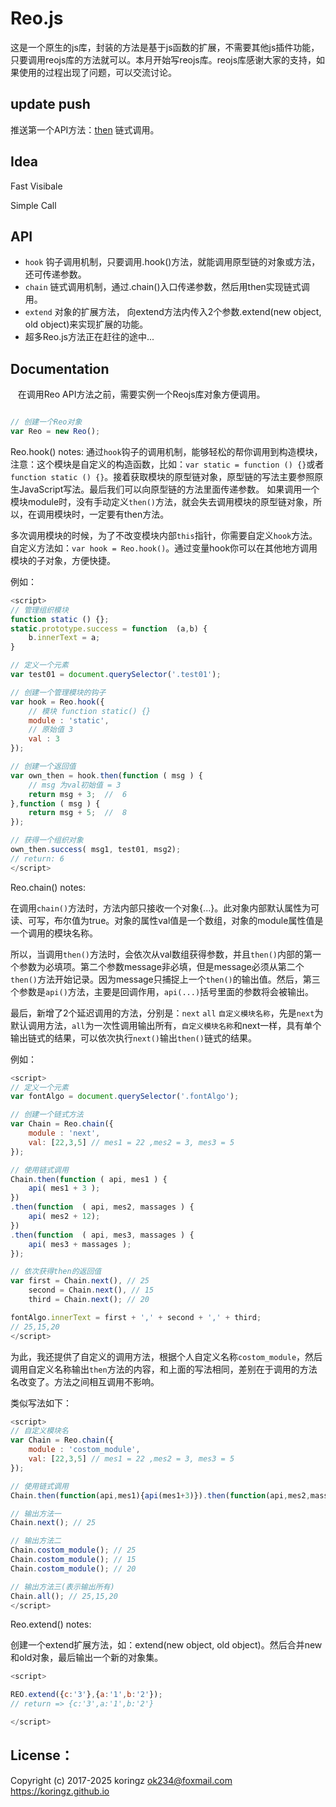 # Reo.js
这是一个原生的js库，封装的方法是基于js函数的扩展，不需要其他js插件功能，只要调用reojs库的方法就可以。本月开始写reojs库。reojs库感谢大家的支持，如果使用的过程出现了问题，可以交流讨论。

## update push
推送第一个API方法：[then](https://koringz.github.io/reojs/then.html) 链式调用。

## Idea
Fast Visibale

Simple Call

## API

- `hook` 钩子调用机制，只要调用.hook()方法，就能调用原型链的对象或方法，还可传递参数。
- `chain` 链式调用机制，通过.chain()入口传递参数，然后用then实现链式调用。
- `extend` 对象的扩展方法， 向extend方法内传入2个参数.extend(new object, old object)来实现扩展的功能。
- 超多Reo.js方法正在赶往的途中...

## Documentation

    在调用Reo API方法之前，需要实例一个Reojs库对象方便调用。
```js

// 创建一个Reo对象
var Reo = new Reo();

```
Reo.hook() notes:
  通过`hook`钩子的调用机制，能够轻松的帮你调用到构造模块，注意：这个模块是自定义的构造函数，比如：`var static = function () {}`或者`function static () {}`。接着获取模块的原型链对象，原型链的写法主要参照原生JavaScript写法。最后我们可以向原型链的方法里面传递参数。
如果调用一个模块module时，没有手动定义`then()`方法，就会失去调用模块的原型链对象，所以，在调用模块时，一定要有then方法。

  多次调用模块的时候，为了不改变模块内部`this`指针，你需要自定义`hook`方法。自定义方法如：`var hook = Reo.hook()`。通过变量hook你可以在其他地方调用模块的子对象，方便快捷。

例如：

```js
<script>
// 管理组织模块
function static () {};
static.prototype.success = function  (a,b) {
    b.innerText = a;
}

// 定义一个元素
var test01 = document.querySelector('.test01');

// 创建一个管理模块的钩子
var hook = Reo.hook({
    // 模块 function static() {}
    module : 'static', 
    // 原始值 3
    val : 3 
});

// 创建一个返回值
var own_then = hook.then(function ( msg ) {
    // msg 为val初始值 = 3
    return msg + 3;  //  6
},function ( msg ) {
    return msg + 5;  //  8
});

// 获得一个组织对象
own_then.success( msg1, test01, msg2);
// return: 6 
</script>
```
Reo.chain() notes:

  在调用`chain()`方法时，方法内部只接收一个对象{...}。此对象内部默认属性为可读、可写，布尔值为true。对象的属性val值是一个数组，对象的module属性值是一个调用的模块名称。
  
  所以，当调用`then()`方法时，会依次从val数组获得参数，并且`then()`内部的第一个参数为必填项。第二个参数message非必填，但是message必须从第二个`then()`方法开始记录。因为message只捕捉上一个`then()`的输出值。然后，第三个参数是`api()`方法，主要是回调作用，`api(...)`括号里面的参数将会被输出。
  
  最后，新增了2个延迟调用的方法，分别是：`next` `all` `自定义模块名称`，先是`next`为默认调用方法，`all`为一次性调用输出所有，`自定义模块名称`和next一样，具有单个输出链式的结果，可以依次执行`next()`输出`then()`链式的结果。 
  
例如：
```js
<script>
// 定义一个元素
var fontAlgo = document.querySelector('.fontAlgo');

// 创建一个链式方法
var Chain = Reo.chain({
    module : 'next',
    val: [22,3,5] // mes1 = 22 ,mes2 = 3, mes3 = 5
});

// 使用链式调用
Chain.then(function ( api, mes1 ) {
    api( mes1 + 3 );
})
.then(function  ( api, mes2, massages ) {
    api( mes2 + 12);
})
.then(function  ( api, mes3, massages ) {
    api( mes3 + massages );
});

// 依次获得then的返回值
var first = Chain.next(), // 25
    second = Chain.next(), // 15
    third = Chain.next(); // 20

fontAlgo.innerText = first + ',' + second + ',' + third;
// 25,15,20
</script>
```

为此，我还提供了自定义的调用方法，根据个人自定义名称`costom_module`，然后调用自定义名称输出`then`方法的内容，和上面的写法相同，差别在于调用的方法名改变了。方法之间相互调用不影响。

类似写法如下：
```js
<script>
// 自定义模块名
var Chain = Reo.chain({
    module : 'costom_module',
    val: [22,3,5] // mes1 = 22 ,mes2 = 3, mes3 = 5
});

// 使用链式调用
Chain.then(function(api,mes1){api(mes1+3)}).then(function(api,mes2,massages){api(mes2+12)}).then(function(api,mes3,massages){api(mes3+massages)});

// 输出方法一
Chain.next(); // 25

// 输出方法二
Chain.costom_module(); // 25
Chain.costom_module(); // 15
Chain.costom_module(); // 20

// 输出方法三(表示输出所有)
Chain.all(); // 25,15,20 
</script>
```
Reo.extend() notes:

创建一个extend扩展方法，如：extend(new object, old object)。然后合并new和old对象，最后输出一个新的对象集。

```js
<script>

REO.extend({c:'3'},{a:'1',b:'2'});
// return => {c:'3',a:'1',b:'2'}

</script>
```

## License：
Copyright (c) 2017-2025 koringz <ok234@foxmail.com> https://koringz.github.io
